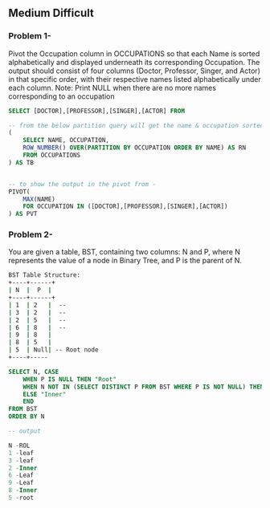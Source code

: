 ## Medium Difficult

### Problem 1- 
Pivot the Occupation column in OCCUPATIONS so that each Name is sorted alphabetically and displayed underneath its corresponding Occupation. The output should consist of four columns (Doctor, Professor, Singer, and Actor) in that specific order, with their respective names listed alphabetically under each column.
Note: Print NULL when there are no more names corresponding to an occupation

```sql
SELECT [DOCTOR],[PROFESSOR],[SINGER],[ACTOR] FROM 

-- from the below partition query will get the name & occupation sorted and partitioned.
(
    SELECT NAME, OCCUPATION,
    ROW_NUMBER() OVER(PARTITION BY OCCUPATION ORDER BY NAME) AS RN
    FROM OCCUPATIONS
) AS TB


-- to show the output in the pivot from -
PIVOT(
    MAX(NAME)
    FOR OCCUPATION IN ([DOCTOR],[PROFESSOR],[SINGER],[ACTOR])
) AS PVT

```

### Problem 2- 
You are given a table, BST, containing two columns: N and P, where N represents the value of a node in Binary Tree, and P is the parent of N.
```sh 
BST Table Structure:
+----+------+
| N  |  P  |
+----+------+
| 1  | 2   |  -- 
| 3  | 2   |  -- 
| 2  | 5   |  -- 
| 6  | 8   |  -- 
| 9  | 8   |
| 8  | 5   |  
| 5  | Null| -- Root node
+----+-----
```

```sql
SELECT N, CASE
    WHEN P IS NULL THEN "Root"
    WHEN N NOT IN (SELECT DISTINCT P FROM BST WHERE P IS NOT NULL) THEN "Leaf"
    ELSE "Inner"
    END
FROM BST
ORDER BY N

-- output

N -ROL
1 -leaf
3 -leaf
2 -Inner
6 -Leaf
9 -Leaf
8 -Inner
5 -root

```